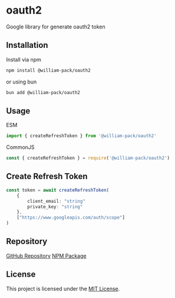 # oauth2

Google library for generate oauth2 token

## Installation

Install via npm
```bash
npm install @william-pack/oauth2
```

or using bun
```bash
bun add @william-pack/oauth2
```

## Usage

ESM
```ts
import { createRefreshToken } from '@william-pack/oauth2'
```

CommonJS
```ts
const { createRefreshToken } = require('@william-pack/oauth2')
```

## Create Refresh Token

```ts
const token = await createRefreshToken(
    {
        client_email: "string"
        private_key: "string"
    },
    ["https://www.googleapis.com/auth/scope"]
)
```

## Repository

[GitHub Repository](https://github.com/wetoon/william-pack-oauth2)
[NPM Package](https://www.npmjs.com/package/@william-pack/oauth2)

## License

This project is licensed under the [MIT License](LICENSE).
